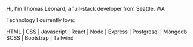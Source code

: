 Hi, I'm Thomas Leonard, a full-stack developer from Seattle, WA

Technology I currently love:

HTML | CSS | Javascript | React | Node | Express | Postgresql | Mongodb
SCSS | Bootstrap | Tailwind 
